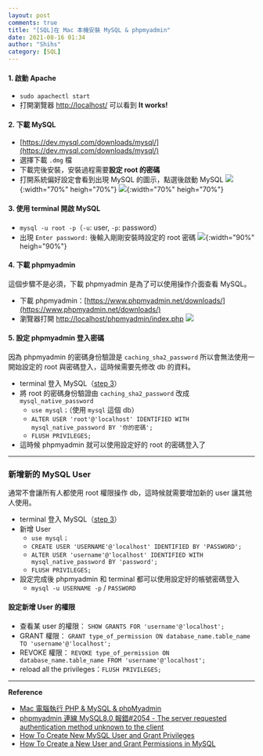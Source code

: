 ```yaml
---
layout: post
comments: true
title: "[SQL]在 Mac 本機安裝 MySQL & phpmyadmin"
date: 2021-08-16 01:34
author: "Shihs"
category: [SQL]
---
```


#### 1. 啟動 Apache

-   `sudo apachectl start`
-   打開瀏覽器 [http://localhost/](http://localhost/) 可以看到 **It works!**

#### 2. 下載 MySQL

-   [https://dev.mysql.com/downloads/mysql/](https://dev.mysql.com/downloads/mysql/)
-   選擇下載 `.dmg` 檔
-   下載完後安裝，安裝過程需要**設定 root 的密碼**
-   打開系統偏好設定會看到出現 MySQL 的圖示，點選後啟動 MySQL
    ![](https://i.imgur.com/tusQ0GN.png){:width="70%" heigh="70%"}
    ![](https://i.imgur.com/rpAQ8yJ.png){:width="70%" heigh="70%"}

#### 3. 使用 terminal 開啟 MySQL

-   `mysql -u root -p`（`-u`: user, `-p`: password）
-   出現 `Enter password:` 後輸入剛剛安裝時設定的 root 密碼
    ![](https://i.imgur.com/dsXdFmP.png){:width="90%" heigh="90%"}

#### 4. 下載 phpmyadmin

這個步驟不是必須，下載 phpmyadmin 是為了可以使用操作介面查看 MySQL。

-   下載 phpmyadmin：[https://www.phpmyadmin.net/downloads/](https://www.phpmyadmin.net/downloads/)
-   瀏覽器打開 [http://localhost/phpmyadmin/index.php](http://localhost/phpmyadmin/index.php)
    ![](https://i.imgur.com/orDEaCz.png)

#### 5. 設定 phpmyadmin 登入密碼

因為 phpmyadmin 的密碼身份驗證是 `caching_sha2_password` 所以會無法使用一開始設定的 root 與密碼登入，這時候需要先修改 db 的資料。

-   terminal 登入 MySQL（[step 3](https://hackmd.io/xwgJ-FoRSsSVk6WCrgRXlA?view#3-%E4%BD%BF%E7%94%A8-terminal-%E9%96%8B%E5%95%9F-MySQL)）
-   將 root 的密碼身份驗證由 `caching_sha2_password` 改成 `mysql_native_password`
    -   `use mysql；`（使用 `mysql` 這個 db）
    -   `ALTER USER 'root'@'localhost' IDENTIFIED WITH mysql_native_password BY '你的密碼';`
    -   `FLUSH PRIVILEGES;`
-   這時候 phpmyadmin 就可以使用設定好的 root 的密碼登入了

---

### 新增新的 MySQL User

通常不會讓所有人都使用 root 權限操作 db，這時候就需要增加新的 user 讓其他人使用。

-   terminal 登入 MySQL（[step 3](https://hackmd.io/xwgJ-FoRSsSVk6WCrgRXlA?view#3-%E4%BD%BF%E7%94%A8-terminal-%E9%96%8B%E5%95%9F-MySQL)）
-   新增 User
    -   `use mysql；`
    -   `CREATE USER 'USERNAME'@'localhost' IDENTIFIED BY 'PASSWORD';`
    -   `ALTER USER 'username'@'localhost' IDENTIFIED WITH mysql_native_password BY 'password';`
    -   `FLUSH PRIVILEGES;`
-   設定完成後 phpmyadmin 和 terminal 都可以使用設定好的帳號密碼登入
    -   `mysql -u USERNAME -p` / `PASSWORD`

#### 設定新增 User 的權限

-   查看某 user 的權限：
    `SHOW GRANTS FOR 'username'@'localhost';`
-   GRANT 權限：
    `GRANT type_of_permission ON database_name.table_name TO 'username'@'localhost';`
-   REVOKE 權限：
    `REVOKE type_of_permission ON database_name.table_name FROM 'username'@'localhost';`
-   reload all the privileges：`FLUSH PRIVILEGES;`

---

**Reference**

-   [Mac 電腦執行 PHP & MySQL & phpMyadmin](https://jqnets.com/blog/mac-%E9%9B%BB%E8%85%A6%E5%9F%B7%E8%A1%8C-php-mysql-phpmyadmin/)
-   [phpmyadmin 連線 MySQL8.0 報錯#2054 - The server requested authentication method unknown to the client](https://www.itread01.com/content/1546243084.html)
-   [How To Create New MySQL User and Grant Privileges](https://phoenixnap.com/kb/how-to-create-new-mysql-user-account-grant-privileges)
-   [How To Create a New User and Grant Permissions in MySQL](https://www.digitalocean.com/community/tutorials/how-to-create-a-new-user-and-grant-permissions-in-mysql)
